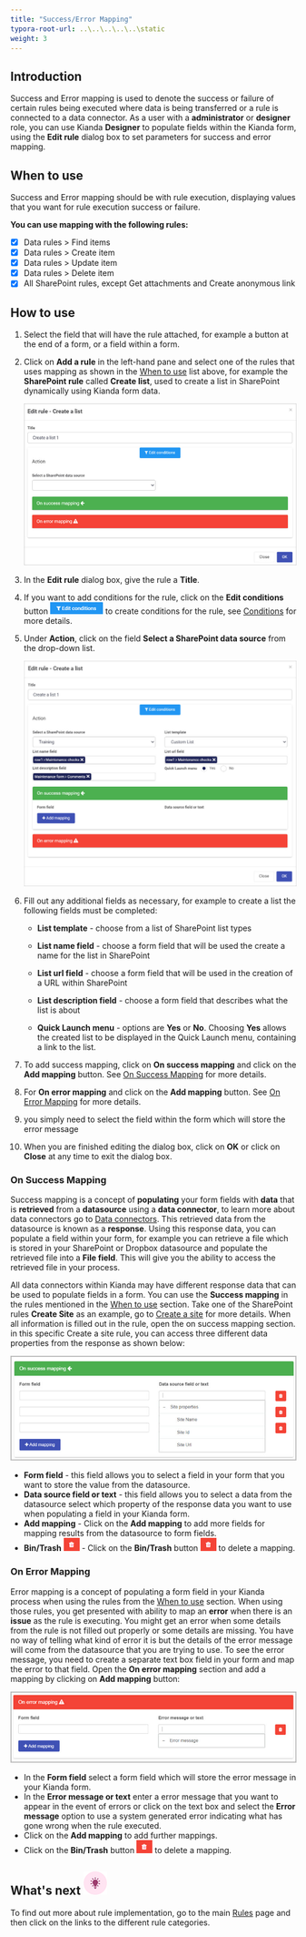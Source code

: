 ```yaml
---
title: "Success/Error Mapping"
typora-root-url: ..\..\..\..\..\static
weight: 3
---
```


## Introduction
Success and Error mapping is used to denote the success or failure of certain rules being executed where data is being transferred or a rule is connected to a data connector. As a user with a **administrator** or **designer** role, you can use Kianda **Designer** to populate fields within the Kianda form, using the **Edit rule** dialog box to set parameters for success and error mapping.


## When to use
Success and Error mapping should be with rule execution, displaying values that you want for rule execution success or failure.

**You can use mapping with the following rules:**

- [x] Data rules > Find items
- [x] Data rules > Create item
- [x] Data rules > Update item
- [x] Data rules > Delete item
- [x] All SharePoint rules, except Get attachments and Create anonymous link

## How to use

1. Select the field that will have the rule attached, for example a button at the end of a form, or a field within a form.

2. Click on **Add a rule** in the left-hand pane and select one of the rules that uses mapping as shown in the [When to use](#wehn-to-use) list above, for example the **SharePoint rule** called **Create list**, used to create a list in SharePoint dynamically using Kianda form data.

   ![(Example of a rule with mapping)](/images/create-a-list-eg.jpg)

3. In the **Edit rule** dialog box, give the rule a **Title**.

4. If you want to add conditions for the rule, click on the **Edit conditions** button ![Edit conditions button](/images/editconditions.png) to create conditions for the rule, see [Conditions](/docs/platform/rules/general/add-conditions/) for more details.

5. Under **Action**, click on the field **Select a SharePoint data source** from the drop-down list.

   ![Create a list example with details](/images/create-a-list-filled.jpg)

6. Fill out any additional fields as necessary, for example to create a list the following fields must be completed:

   - **List template** - choose from a list of SharePoint list types

   - **List name field** - choose a form field that will be used the create a name for the list in SharePoint

   - **List url field** - choose a form field that will be used in the creation of a URL within SharePoint

   - **List description field** - choose a form field that describes what the list is about

   - **Quick Launch menu** -  options are **Yes** or **No**. Choosing **Yes** allows the created list to be displayed in the Quick Launch menu, containing a link to the list.

7. To add success mapping, click on **On success mapping** and click on the **Add mapping** button. See [On Success Mapping](/docs/platform/rules/general/success-error-mapping/#on-success-mapping) for more details.

8. For **On error mapping** and click on the **Add mapping** button. See [On Error Mapping](/docs/platform/rules/general/success-error-mapping/#on-error-mapping) for more details.

9. you simply need to select the field within the form which will store the error message

10. When you are finished editing the dialog box, click on **OK** or click on **Close** at any time to exit the dialog box. 

### On Success Mapping

Success mapping is a concept of **populating** your form fields with **data** that is **retrieved** from a **datasource** using a **data connector**, to learn more about data connectors go to [Data connectors](/docs/platform/connectors/). This retrieved data from the datasource is known as a **response**. Using this response data, you can populate a field within your form, for example you can retrieve a file which is stored in your SharePoint or Dropbox datasource and populate the retrieved file into a **File field**. This will give you the ability to access the retrieved file in your process. 

All data connectors within Kianda may have different response data that can be used to populate fields in a form. You can use the **Success mapping** in the rules mentioned in the [When to use](/docs/platform/rules/general/success-error-mapping/#when-to-use) section. Take one of the SharePoint rules **Create Site** as an example, go to [Create a site](/docs/platform/rules/sharepoint/create-a-site/) for more details. When all information is filled out in the rule, open the on success mapping section. in this specific Create a site rule, you can access three different data properties from the response as shown below:

![Success mapping example](/images/success-mapping.jpg)

- **Form field** - this field allows you to select a field in your form that you want to store the value from the datasource.
- **Data source field or text** - this field allows you to select a data from the datasource select which property of the response data you want to use when populating a field in your Kianda form.
- **Add mapping** - Click on the **Add mapping** to add more fields for mapping results from the datasource to form fields.
- **Bin/Trash** **![Bin/Trash button](/images/bin.png)** - Click on the **Bin/Trash** button ![Bin/Trash button](/images/bin.png) to delete a mapping.

### On Error Mapping

Error mapping is a concept of populating a form field in your Kianda process when using the rules from the [When to use](/docs/platform/rules/general/success-error-mapping/#when-to-use) section. When using those rules, you get presented with ability to map an **error** when there is an **issue** as the rule is executing. You might get an error when some details from the rule is not filled out properly or some details are missing. You have no way of telling what kind of error it is but the details of the error message will come from the datasource that you are trying to use. To see the error message, you need to create a separate text box field in your form and map the error to that field. Open the **On error mapping** section and add a mapping by clicking on **Add mapping** button:

![Error mapping example](/images/error-mapping.jpg)

- In the **Form field** select a form field which will store the error message in your Kianda form.
- In the **Error message or text** enter a error message that you want to appear in the event of errors or click on the text box and select the **Error message** option to use a system generated error indicating what has gone wrong when the rule executed.
- Click on the **Add mapping** to add further mappings.
- Click on the **Bin/Trash** button ![Bin/Trash button](/images/bin.png) to delete a mapping.

## What's next  ![Idea icon](/images/18.png) ##

To find out more about rule implementation, go to the main [Rules](/docs/platform/rules/) page and then click on the links to the different rule categories.
